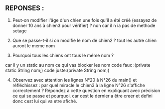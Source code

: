 ## REPONSES :
1. Peut-on modifier l'âge d'un chien une fois qu'il a été créé (essayez de donner 10 ans à chien3 pour vérifier) ? 
non car il n ia pas de methode setage

2. Que se passe-t-il si on modifie le nom de chien2 ?
tout les autre chien auront le meme nom

3. Pourquoi tous les chiens ont tous le même nom ?

 car il y un static au nom ce qui vas blocker les nom  code faux :(private static String nom;) code juste:(private String nom;)

4. Observez avec attention les lignes N°20 à N°26 du main() et réfléchissez : par quel miracle le chien3 à la ligne N°26 s'affiche correctement ?
   Répondez à cette question en expliquant avec précision ce qui se passe et pourquoi.
car cest le dernier a être creer et defini donc cest lui qui va etre afiché.

